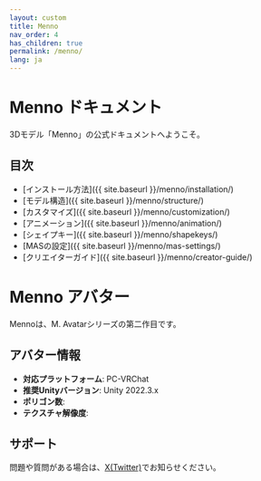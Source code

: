 ```yaml
---
layout: custom
title: Menno
nav_order: 4
has_children: true
permalink: /menno/
lang: ja
---
```


# Menno ドキュメント

3Dモデル「Menno」の公式ドキュメントへようこそ。

## 目次

- [インストール方法]({{ site.baseurl }}/menno/installation/)
- [モデル構造]({{ site.baseurl }}/menno/structure/)
- [カスタマイズ]({{ site.baseurl }}/menno/customization/)
- [アニメーション]({{ site.baseurl }}/menno/animation/)
- [シェイプキー]({{ site.baseurl }}/menno/shapekeys/)
- [MASの設定]({{ site.baseurl }}/menno/mas-settings/)
- [クリエイターガイド]({{ site.baseurl }}/menno/creator-guide/)

# Menno アバター

Mennoは、M. Avatarシリーズの第二作目です。

## アバター情報

- **対応プラットフォーム**: PC-VRChat
- **推奨Unityバージョン**: Unity 2022.3.x
- **ポリゴン数**: 
- **テクスチャ解像度**: 

## サポート

問題や質問がある場合は、[X(Twitter)](https://x.com/_emudotto)でお知らせください。 
